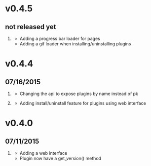 # v0.4.5
## not released yet

1. [](#new)
    * Adding a progress bar loader for pages
    * Adding a gif loader when installing/uninstalling plugins

# v0.4.4
## 07/16/2015

1. [](#improved)
    * Changing the api to expose plugins by name instead of pk

1. [](#new)
    * Adding install/uninstall feature for plugins using web interface

# v0.4.0
## 07/11/2015

1. [](#new)
    * Adding a web interface
    * Plugin now have a get_version() method